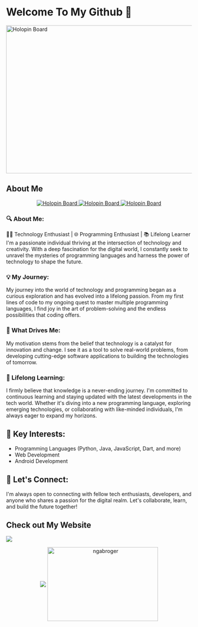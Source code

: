 # Welcome To My Github 👋

<img src="https://github.com/ngabroger/ngabroger/blob/main/project.gif" alt="Holopin Board" width="1200" height="400">


## About Me
<p align="center">
  <a href="https://www.instagram.com/ngabroger">
    <img src="https://camo.githubusercontent.com/25086f56cd45be5a899ae3feff86e2002bbd656fa569b666d2dd828b538fc9e3/68747470733a2f2f696d672e736869656c64732e696f2f62616467652f496e7374616772616d2d4534343035463f7374796c653d666f722d7468652d6261646765266c6f676f3d696e7374616772616d266c6f676f436f6c6f723d7768697465" alt="Holopin Board">
  </a>
   <a href="https://www.facebook.com/flyrog/">
    <img src="https://camo.githubusercontent.com/c4cccdb78776ae4782fbbfae4c58f3d2dfecdaa13af37791db4c6ddfc1044b26/68747470733a2f2f696d672e736869656c64732e696f2f62616467652f596f75547562652d4646303030303f7374796c653d666f722d7468652d6261646765266c6f676f3d796f7574756265266c6f676f436f6c6f723d7768697465" alt="Holopin Board">
  </a>
 <a href="https://www.linkedin.com/in/roger-simanjuntak-488897174/">
    <img src="https://camo.githubusercontent.com/591c02e8ff595d43e0b35b1b29aed639a7154b959cd8f8c854b9e176d885b094/68747470733a2f2f696d672e736869656c64732e696f2f62616467652f4c696e6b6564496e2d3030373742353f7374796c653d666f722d7468652d6261646765266c6f676f3d6c696e6b6564696e266c6f676f436f6c6f723d7768697465" alt="Holopin Board">
  </a>
</p>

### 🔍 About Me:
👩‍💻 Technology Enthusiast | 🌐 Programming Enthusiast | 📚 Lifelong Learner
I'm a passionate individual thriving at the intersection of technology and creativity. With a deep fascination for the digital world, I constantly seek to unravel the mysteries of programming languages and harness the power of technology to shape the future.

### 💡 My Journey:

My journey into the world of technology and programming began as a curious exploration and has evolved into a lifelong passion. From my first lines of code to my ongoing quest to master multiple programming languages, I find joy in the art of problem-solving and the endless possibilities that coding offers.

### 🚀 What Drives Me:

My motivation stems from the belief that technology is a catalyst for innovation and change. I see it as a tool to solve real-world problems, from developing cutting-edge software applications to building the technologies of tomorrow.

### 🌟 Lifelong Learning:

I firmly believe that knowledge is a never-ending journey. I'm committed to continuous learning and staying updated with the latest developments in the tech world. Whether it's diving into a new programming language, exploring emerging technologies, or collaborating with like-minded individuals, I'm always eager to expand my horizons.

## 📌 Key Interests:

- Programming Languages (Python, Java, JavaScript, Dart, and more)
- Web Development
- Android Development

## 📧 Let's Connect:

I'm always open to connecting with fellow tech enthusiasts, developers, and anyone who shares a passion for the digital realm. Let's collaborate, learn, and build the future together!

## Check out My Website
[<img src="https://camo.githubusercontent.com/58b8b41ca6841343e98a68ac4b98df3c22be652e386291544ebaf90094ff8835/68747470733a2f2f696d672e736869656c64732e696f2f62616467652f506f7274666f6c696f2d3235354536333f7374796c653d666f722d7468652d6261646765266c6f676f3d41626f75742e6d65266c6f676f436f6c6f723d7768697465" >](https://ngabroger.github.io)


<p  align="center"> 
<img align="center" src="https://github-readme-stats.vercel.app/api?username=ngabroger&show_icons=true&theme=ambient_gradient" />
<img align="center" src="https://github-readme-stats.vercel.app/api/top-langs/?username=ngabroger&hide_progress=true&theme=ambient_gradient" alt="ngabroger" width="300" height="200">
</p>




<p align="center><img align="center" src="https://github-readme-streak-stats.herokuapp.com/?user=ngabroger&theme=ambient_gradient" alt="ngabroger" /></p>
